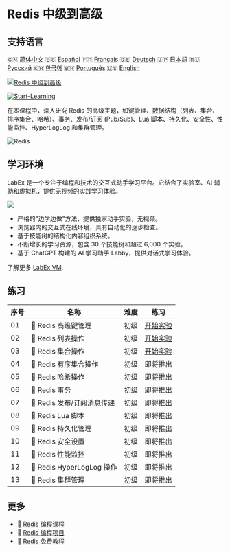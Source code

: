 # Redis 中级到高级

## 支持语言

🇨🇳 [简体中文](README_zh.md) 🇪🇸 [Español](README_es.md) 🇫🇷 [Français](README_fr.md) 🇩🇪 [Deutsch](README_de.md) 🇯🇵 [日本語](README_ja.md) 🇷🇺 [Русский](README_ru.md) 🇰🇷 [한국어](README_ko.md) 🇧🇷 [Português](README_pt.md) 🇺🇸 [English](README.md) 

[![Redis 中级到高级](https://cover-creator.labex.io/redis-intermediate-to-advanced.png?lang=zh)](https://labex.io/zh/courses/redis-intermediate-to-advanced)

[![Start-Learning](https://img.shields.io/badge/Start-Learning-whitesmoke?style=for-the-badge)](https://labex.io/zh/courses/redis-intermediate-to-advanced)

在本课程中，深入研究 Redis 的高级主题，如键管理、数据结构（列表、集合、排序集合、哈希）、事务、发布/订阅 (Pub/Sub)、Lua 脚本、持久化、安全性、性能监控、HyperLogLog 和集群管理。

![Redis](https://img.shields.io/badge/Redis-whitesmoke?style=for-the-badge&logo=redis)


## 学习环境

LabEx 是一个专注于编程和技术的交互式动手学习平台。它结合了实验室、AI 辅助和虚拟机，提供无视频的实践学习体验。

![](https://tutorial-screenshot.getvm.io/images/vm-1725247253.png)

- 严格的"边学边做"方法，提供独家动手实验，无视频。
- 浏览器内的交互式在线环境，具有自动化的逐步检查。
- 基于技能树的结构化内容组织系统。
- 不断增长的学习资源，包含 30 个技能树和超过 6,000 个实验。
- 基于 ChatGPT 构建的 AI 学习助手 Labby，提供对话式学习体验。

了解更多 [LabEx VM](https://support.labex.io/using-labex/virtual-machine).

## 练习

|   序号 | 名称                       | 难度   | 练习                                                                                                            |
|--------|----------------------------|--------|-----------------------------------------------------------------------------------------------------------------|
|     01 | 📖 Redis 高级键管理        | 初级   | <a target='_blank' href='https://labex.io/zh/tutorials/redis-redis-advanced-key-management-552094'>开始实验</a> |
|     02 | 📖 Redis 列表操作          | 初级   | <a target='_blank' href='https://labex.io/zh/tutorials/redis-redis-list-operations-552098'>开始实验</a>         |
|     03 | 📖 Redis 集合操作          | 初级   | <a target='_blank' href='https://labex.io/zh/tutorials/redis-redis-set-operations-552104'>开始实验</a>          |
|     04 | 📖 Redis 有序集合操作      | 初级   | 即将推出                                                                                                        |
|     05 | 📖 Redis 哈希操作          | 初级   | 即将推出                                                                                                        |
|     06 | 📖 Redis 事务              | 初级   | 即将推出                                                                                                        |
|     07 | 📖 Redis 发布/订阅消息传递 | 初级   | 即将推出                                                                                                        |
|     08 | 📖 Redis Lua 脚本          | 初级   | 即将推出                                                                                                        |
|     09 | 📖 Redis 持久化管理        | 初级   | 即将推出                                                                                                        |
|     10 | 📖 Redis 安全设置          | 初级   | 即将推出                                                                                                        |
|     11 | 📖 Redis 性能监控          | 初级   | 即将推出                                                                                                        |
|     12 | 📖 Redis HyperLogLog 操作  | 初级   | 即将推出                                                                                                        |
|     13 | 📖 Redis 集群管理          | 初级   | 即将推出                                                                                                        |

## 更多

- 🔗 [Redis 编程课程](https://github.com/labex-labs/awesome-programming-courses)
- 🔗 [Redis 编程项目](https://github.com/labex-labs/awesome-programming-projects)
- 🔗 [Redis 免费教程](https://github.com/labex-labs/redis-free-tutorials)

